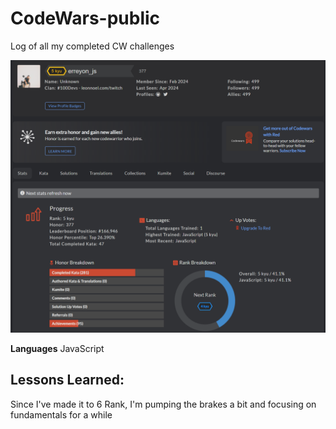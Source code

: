 # CodeWars-public
Log of all my completed CW challenges

![CodeWars Profile Stats Image as of 4/18/24](https://github.com/erreyonj/CodeWars/blob/781a6d09c3b7590f0ab512a9688e43c4e262619c/CW-Profile%20Progress/CW%20Profile%204_18_24.png)


**Languages** 
JavaScript

## Lessons Learned:
Since I've made it to 6 Rank, I'm pumping the brakes a bit and focusing on fundamentals for a while






